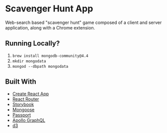 # Scavenger Hunt App

Web-search based "scavenger hunt" game composed of a client and server application, along with a Chrome extension.

## Running Locally?

1. `brew install mongodb-community@4.4`
2. `mkdir mongodata`
3. `mongod --dbpath mongodata`

## Built With
* [Create React App](https://github.com/facebook/create-react-app)
* [React Router](https://reactrouter.com/web/guides/quick-start)
* [Storybook](https://storybook.js.org/)
* [Mongoose](https://mongoosejs.com/)
* [Passport](https://www.passportjs.org/)
* [Apollo GraphQL](https://www.apollographql.com/)
* [d3](https://d3js.org/)
